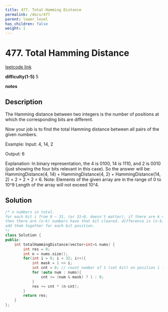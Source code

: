 ```yaml
---
title: 477. Total Hamming Distance
permalink: /docs/477
parent: lower_level
has_children: false
weight: 1
---
```

# 477. Total Hamming Distance
[leetcode link](https://leetcode.com/problems/total-hamming-distance/)

**difficulty(1-5)** 
5

**notes**   


## Description
The Hamming distance between two integers is the number of positions at which the corresponding bits are different.

Now your job is to find the total Hamming distance between all pairs of the given numbers.

Example:
Input: 4, 14, 2

Output: 6

Explanation: In binary representation, the 4 is 0100, 14 is 1110, and 2 is 0010 (just
showing the four bits relevant in this case). So the answer will be:
HammingDistance(4, 14) + HammingDistance(4, 2) + HammingDistance(14, 2) = 2 + 2 + 2 = 6.
Note:
Elements of the given array are in the range of 0 to 10^9
Length of the array will not exceed 10^4.


## Solution
```c++
/* n numbers in total. 
for each bit i from 0 ~ 31, (or 31~0, doesn't matter), if there are k numbers have that bit set, 
then there are (n-k) numbers have that bit cleared. difference is (n-k)*k
add them together for each bit position.
*/
class Solution {
public:
    int totalHammingDistance(vector<int>& nums) {
        int res = 0;
        int n = nums.size();
        for(int i = 0; i < 32; i++){
            int mask = 1 << i;
            int cnt = 0; // count number of 1 (set bit) on position i for all numbers
            for (auto num : nums){
                cnt += (num & mask) ? 1 : 0;
            }
            res += cnt * (n-cnt);
        }
        return res;
    }
};
```

<!-- 
Default label
{: .label }

Blue label
{: .label .label-blue }

Stable
{: .label .label-green }

New release
{: .label .label-purple }

Coming soon
{: .label .label-yellow }

Deprecated
{: .label .label-red } -->
